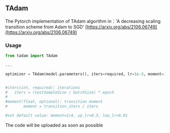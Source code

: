 ## TAdam

The Pytorch implementation of TAdam algorithm in：'A decreasing scaling transition scheme from Adam to SGD'
[https://arxiv.org/abs/2106.06749](https://arxiv.org/abs/2106.06749)

### Usage

```python
from tadam import TAdam

...

optimizer = TAdam(model.parameters(), iters=required, lr=1e-3, moment=1/4, up_lr=0.3, low_lr=0.01)


#iters(int, required): iterations
#	iters = (testSampleSize / batchSize) * epoch
#
#moment(float, optional): transition moment
#       moment = transition_iters / iters

#set default value: moment=1/4, up_lr=0.3, low_lr=0.01
```





The code will be uploaded as soon as possible

